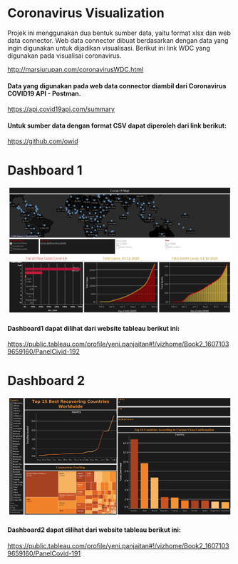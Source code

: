 # Coronavirus Visualization

Projek ini menggunakan dua bentuk sumber data, yaitu format xlsx dan web data connector. Web data connector dibuat berdasarkan dengan data yang ingin digunakan untuk dijadikan visualisasi. Berikut ini link WDC yang digunakan pada visualisai coronavirus.

http://marsiurupan.com/coronavirusWDC.html

#### Data yang digunakan pada web data connector diambil dari Coronavirus COVID19 API - Postman.

https://api.covid19api.com/summary

#### Untuk sumber data dengan format CSV dapat diperoleh dari link berikut:

https://github.com/owid

# Dashboard 1
![](Visualization%20PNG/Panel%20Civid-19%20(2).png)
#### Dashboard1 dapat dilihat dari website tableau berikut ini: 
https://public.tableau.com/profile/yeni.panjaitan#!/vizhome/Book2_16071039659160/PanelCivid-192

# Dashboard 2
![](Visualization%20PNG/Panel%20Covid-19%20(1).png)
#### Dashboard2 dapat dilihat dari website tableau berikut ini:
https://public.tableau.com/profile/yeni.panjaitan#!/vizhome/Book2_16071039659160/PanelCovid-191
